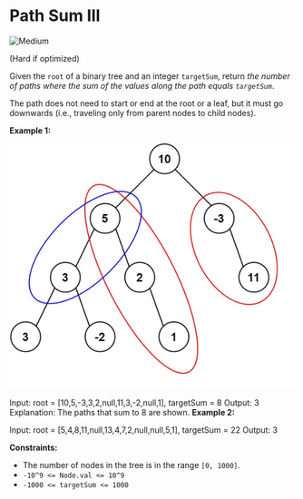 # Path Sum III

![Medium](https://img.shields.io/badge/Difficulty-Medium-yellow)

(Hard if optimized)

Given the `root` of a binary tree and an integer `targetSum`, return *the number of paths where the sum of the values along the path equals `targetSum`*.

The path does not need to start or end at the root or a leaf, but it must go downwards (i.e., traveling only from parent nodes to child nodes).


**Example 1:**

![tree](pathsum3.jpg)

Input: root = [10,5,-3,3,2,null,11,3,-2,null,1], targetSum = 8
Output: 3
Explanation: The paths that sum to 8 are shown.
**Example 2:**

Input: root = [5,4,8,11,null,13,4,7,2,null,null,5,1], targetSum = 22
Output: 3
 

**Constraints:**

- The number of nodes in the tree is in the range `[0, 1000]`.
- `-10^9 <= Node.val <= 10^9`
- `-1000 <= targetSum <= 1000`